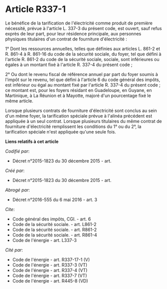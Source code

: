 # Article R337-1

Le bénéfice de la tarification de l'électricité comme produit de première nécessité, prévue à l'article L. 337-3 du présent
code, est ouvert, sauf refus exprès de leur part, pour leur résidence principale, aux personnes physiques titulaires d'un
contrat de fourniture d'électricité : 

1° Dont les ressources annuelles, telles que définies aux articles L. 861-2 et R. 861-4 à R. 861-16 du code de la sécurité
sociale, du foyer, tel que défini à l'article R. 861-2 du code de la sécurité sociale, sociale, sont inférieures ou égales à
un montant fixé à l'article R. 337-4 du présent code ;

2° Ou dont le revenu fiscal de référence annuel par part du foyer soumis à l'impôt sur le revenu, tel que défini à l'article
6 du code général des impôts, est inférieur ou égal au montant fixé par l'article R. 337-4 du présent code ; ce montant est,
pour les foyers résidant en Guadeloupe, en Guyane, en Martinique, à La Réunion et à Mayotte, majoré d'un pourcentage fixé le
même article.

Lorsque plusieurs contrats de fourniture d'électricité sont conclus au sein d'un même foyer, la tarification spéciale prévue
à l'alinéa précédent est appliquée à un seul contrat. Lorsque plusieurs titulaires du même contrat de fourniture
d'électricité remplissent les conditions du 1° ou du 2°, la tarification spéciale n'est appliquée qu'une seule fois.

**Liens relatifs à cet article**

_Codifié par_:

  - Décret n°2015-1823 du 30 décembre 2015 - art.

_Créé par_:

  - Décret n°2015-1823 du 30 décembre 2015 - art.

_Abrogé par_:

  - Décret n°2016-555 du 6 mai 2016 - art. 3

_Cite_:

  - Code général des impôts, CGI. - art. 6
  - Code de la sécurité sociale. - art. L861-2
  - Code de la sécurité sociale. - art. R861-2
  - Code de la sécurité sociale. - art. R861-4
  - Code de l'énergie - art. L337-3

_Cité par_:

  - Code de l'énergie - art. R337-17-1 (V)
  - Code de l'énergie - art. R337-3 (VT)
  - Code de l'énergie - art. R337-4 (VT)
  - Code de l'énergie - art. R337-7 (VT)
  - Code de l'énergie - art. R445-8 (VD)
